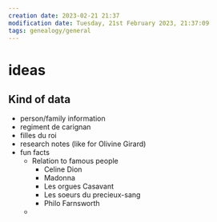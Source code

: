 ```yaml
---
creation date: 2023-02-21 21:37
modification date: Tuesday, 21st February 2023, 21:37:09
tags: genealogy/general
---
```


# ideas

## Kind of data
* person/family information
* regiment de carignan
* filles du roi
* research notes (like for Olivine Girard)
* fun facts
	* Relation to famous people
		* Celine Dion
		* Madonna
		* Les orgues Casavant
		* Les soeurs du precieux-sang
		* Philo Farnsworth
	* 